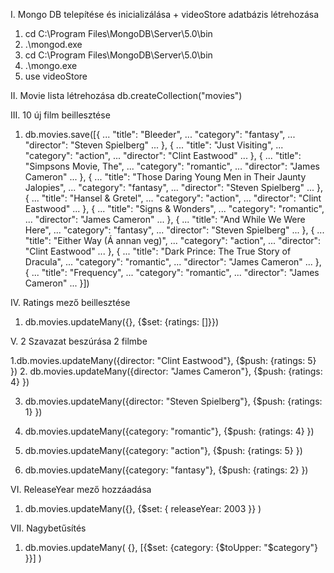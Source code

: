 I. Mongo DB telepítése és inicializálása + videoStore adatbázis létrehozása

1. cd C:\Program Files\MongoDB\Server\5.0\bin
2. .\mongod.exe
3. cd C:\Program Files\MongoDB\Server\5.0\bin
4. .\mongo.exe
5. use videoStore

II. Movie lista létrehozása
db.createCollection("movies")

III. 10 új film beillesztése

1. db.movies.save([{
   ... "title": "Bleeder",
   ... "category": "fantasy",
   ... "director": "Steven Spielberg"
   ... }, {
   ... "title": "Just Visiting",
   ... "category": "action",
   ... "director": "Clint Eastwood"
   ... }, {
   ... "title": "Simpsons Movie, The",
   ... "category": "romantic",
   ... "director": "James Cameron"
   ... }, {
   ... "title": "Those Daring Young Men in Their Jaunty Jalopies",
   ... "category": "fantasy",
   ... "director": "Steven Spielberg"
   ... }, {
   ... "title": "Hansel & Gretel",
   ... "category": "action",
   ... "director": "Clint Eastwood"
   ... }, {
   ... "title": "Signs & Wonders",
   ... "category": "romantic",
   ... "director": "James Cameron"
   ... }, {
   ... "title": "And While We Were Here",
   ... "category": "fantasy",
   ... "director": "Steven Spielberg"
   ... }, {
   ... "title": "Either Way (Á annan veg)",
   ... "category": "action",
   ... "director": "Clint Eastwood"
   ... }, {
   ... "title": "Dark Prince: The True Story of Dracula",
   ... "category": "romantic",
   ... "director": "James Cameron"
   ... }, {
   ... "title": "Frequency",
   ... "category": "romantic",
   ... "director": "James Cameron"
   ... }])

IV. Ratings mező beillesztése

1. db.movies.updateMany({}, {$set: {ratings: []}})

V. 2 Szavazat beszúrása 2 filmbe

1.db.movies.updateMany({director: "Clint Eastwood"}, {$push: {ratings: 5} })
2. db.movies.updateMany({director: "James Cameron"}, {$push: {ratings: 4} })

3. db.movies.updateMany({director: "Steven Spielberg"}, {$push: {ratings: 1} })

4. db.movies.updateMany({category: "romantic"}, {$push: {ratings: 4} })
5. db.movies.updateMany({category: "action"}, {$push: {ratings: 5} })
6. db.movies.updateMany({category: "fantasy"}, {$push: {ratings: 2} })

VI. ReleaseYear mező hozzáadása

1. db.movies.updateMany({}, {$set: { releaseYear: 2003 }} )

VII. Nagybetűsítés

1. db.movies.updateMany( {}, [{$set: {category: {$toUpper: "$category"} }}] )
